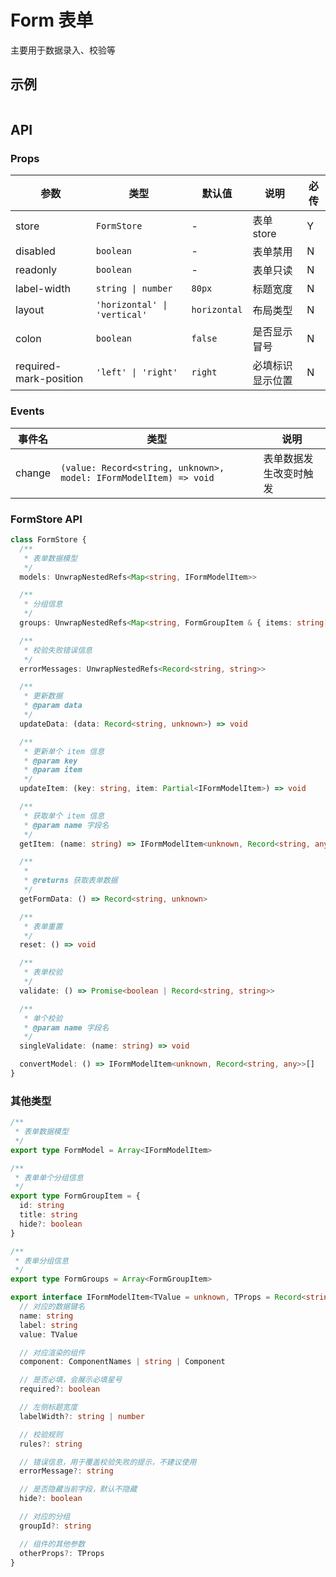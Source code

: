 # Form 表单

主要用于数据录入、校验等

## 示例

```vue playground=Form height=600

```

## API

### Props

| 参数                   | 类型                         | 默认值       | 说明             | 必传 |
| ---------------------- | ---------------------------- | ------------ | ---------------- | ---- |
| store                  | `FormStore`                  | -            | 表单 store       | Y    |
| disabled               | `boolean`                    | -            | 表单禁用         | N    |
| readonly               | `boolean`                    | -            | 表单只读         | N    |
| label-width            | `string \| number`           | `80px`       | 标题宽度         | N    |
| layout                 | `'horizontal' \| 'vertical'` | `horizontal` | 布局类型         | N    |
| colon                  | `boolean`                    | `false`      | 是否显示冒号     | N    |
| required-mark-position | `'left' \| 'right'`          | `right`      | 必填标识显示位置 | N    |

### Events

| 事件名 | 类型                                                              | 说明                   |
| ------ | ----------------------------------------------------------------- | ---------------------- |
| change | `(value: Record<string, unknown>, model: IFormModelItem) => void` | 表单数据发生改变时触发 |

### FormStore API

```typescript
class FormStore {
  /**
   * 表单数据模型
   */
  models: UnwrapNestedRefs<Map<string, IFormModelItem>>

  /**
   * 分组信息
   */
  groups: UnwrapNestedRefs<Map<string, FormGroupItem & { items: string[] }>>

  /**
   * 校验失败错误信息
   */
  errorMessages: UnwrapNestedRefs<Record<string, string>>

  /**
   * 更新数据
   * @param data
   */
  updateData: (data: Record<string, unknown>) => void

  /**
   * 更新单个 item 信息
   * @param key
   * @param item
   */
  updateItem: (key: string, item: Partial<IFormModelItem>) => void

  /**
   * 获取单个 item 信息
   * @param name 字段名
   */
  getItem: (name: string) => IFormModelItem<unknown, Record<string, any>> | undefined

  /**
   *
   * @returns 获取表单数据
   */
  getFormData: () => Record<string, unknown>

  /**
   * 表单重置
   */
  reset: () => void

  /**
   * 表单校验
   */
  validate: () => Promise<boolean | Record<string, string>>

  /**
   * 单个校验
   * @param name 字段名
   */
  singleValidate: (name: string) => void

  convertModel: () => IFormModelItem<unknown, Record<string, any>>[]
}
```

### 其他类型

```typescript
/**
 * 表单数据模型
 */
export type FormModel = Array<IFormModelItem>

/**
 * 表单单个分组信息
 */
export type FormGroupItem = {
  id: string
  title: string
  hide?: boolean
}

/**
 * 表单分组信息
 */
export type FormGroups = Array<FormGroupItem>

export interface IFormModelItem<TValue = unknown, TProps = Record<string, any>> {
  // 对应的数据键名
  name: string
  label: string
  value: TValue

  // 对应渲染的组件
  component: ComponentNames | string | Component

  // 是否必填，会展示必填星号
  required?: boolean

  // 左侧标题宽度
  labelWidth?: string | number

  // 校验规则
  rules?: string

  // 错误信息，用于覆盖校验失败的提示，不建议使用
  errorMessage?: string

  // 是否隐藏当前字段，默认不隐藏
  hide?: boolean

  // 对应的分组
  groupId?: string

  // 组件的其他参数
  otherProps?: TProps
}
```
